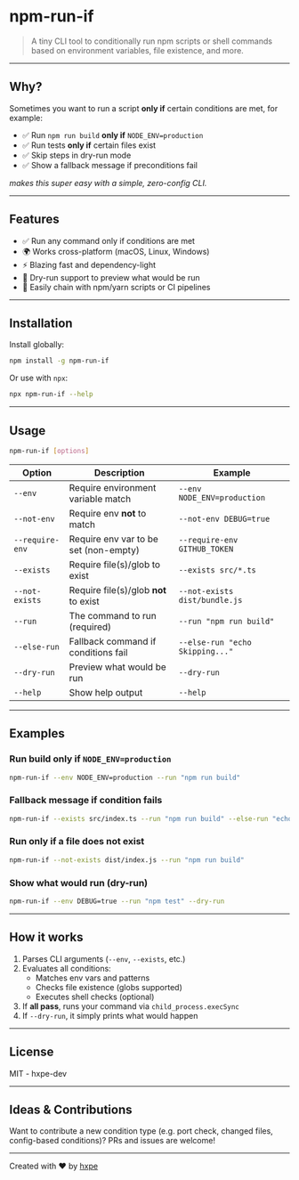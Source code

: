 # npm-run-if

> A tiny CLI tool to conditionally run npm scripts or shell commands based on environment variables, file existence, and more.

---

## Why?

Sometimes you want to run a script **only if** certain conditions are met, for example:

- ✅ Run `npm run build` **only if** `NODE_ENV=production`
- ✅ Run tests **only if** certain files exist
- ✅ Skip steps in dry-run mode
- ✅ Show a fallback message if preconditions fail

*makes this super easy with a simple, zero-config CLI.*

---

## Features

- ✅ Run any command only if conditions are met
- 🌍 Works cross-platform (macOS, Linux, Windows)
- ⚡ Blazing fast and dependency-light
- 🧪 Dry-run support to preview what would be run
- 🧵 Easily chain with npm/yarn scripts or CI pipelines

---

## Installation

Install globally:

```bash
npm install -g npm-run-if
```

Or use with `npx`:

```bash
npx npm-run-if --help
```

---

## Usage

```bash
npm-run-if [options]
```

| Option          | Description                              | Example                            |
| --------------- | ---------------------------------------- | ---------------------------------- |
| `--env`         | Require environment variable match       | `--env NODE_ENV=production`        |
| `--not-env`     | Require env **not** to match             | `--not-env DEBUG=true`             |
| `--require-env` | Require env var to be set (non-empty)    | `--require-env GITHUB_TOKEN`       |
| `--exists`      | Require file(s)/glob to exist            | `--exists src/*.ts`                |
| `--not-exists`  | Require file(s)/glob **not** to exist    | `--not-exists dist/bundle.js`      |
| `--run`         | The command to run (required)            | `--run "npm run build"`            |
| `--else-run`    | Fallback command if conditions fail      | `--else-run "echo Skipping..."`    |
| `--dry-run`     | Preview what would be run                | `--dry-run`                        |
| `--help`        | Show help output                         | `--help`                           |

---

## Examples

### Run build only if `NODE_ENV=production`

```bash
npm-run-if --env NODE_ENV=production --run "npm run build"
```

### Fallback message if condition fails

```bash
npm-run-if --exists src/index.ts --run "npm run build" --else-run "echo Skipping build"
```

### Run only if a file does **not** exist

```bash
npm-run-if --not-exists dist/index.js --run "npm run build"
```

### Show what would run (dry-run)

```bash
npm-run-if --env DEBUG=true --run "npm test" --dry-run
```

---

## How it works

1. Parses CLI arguments (`--env`, `--exists`, etc.)
2. Evaluates all conditions:
   - Matches env vars and patterns
   - Checks file existence (globs supported)
   - Executes shell checks (optional)
3. If **all pass**, runs your command via `child_process.execSync`
4. If `--dry-run`, it simply prints what would happen

---

## License

MIT - hxpe-dev

---

## Ideas & Contributions

Want to contribute a new condition type (e.g. port check, changed files, config-based conditions)? PRs and issues are welcome!

---

Created with ❤️ by [hxpe](https://github.com/hxpe-dev)

